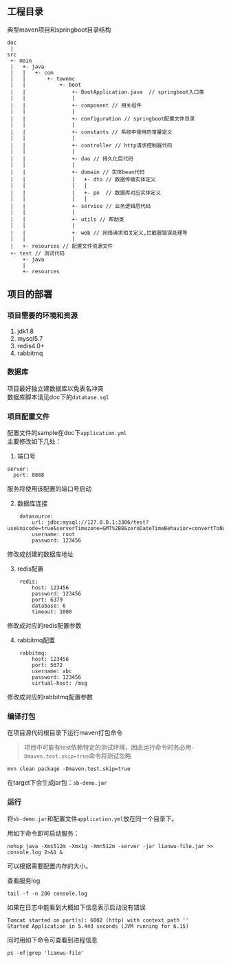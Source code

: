 ## 工程目录
典型maven项目和springboot目录结构  
```
doc
 |
src
 +- main
 |   +- java
 |   |   +- com
 |   |       +- townmc
 |   |           +- boot
 |   |               +- BootApplication.java  // springboot入口类
 |   |               |
 |   |               +- component // 相关组件
 |   |               |
 |   |               +- configuration // springboot配置文件目录
 |   |               |
 |   |               +- constants // 系统中使用的常量定义
 |   |               |
 |   |               +- controller // http请求控制器代码
 |   |               |
 |   |               +- dao // 持久化层代码
 |   |               |
 |   |               +- domain // 实体bean代码
 |   |               |   +- dto // 数据传输实体定义
 |   |               |   |
 |   |               |   +- po  // 数据库对应实体定义
 |   |               |   |
 |   |               +- service // 业务逻辑层代码
 |   |               |
 |   |               +- utils // 帮助类
 |   |               |
 |   |               +- web // 网络请求相关定义,拦截器错误处理等
 |   |               |
 |   +- resources // 配置文件资源文件
 +- test // 测试代码
     +- java
     |
     +- resources
```

## 项目的部署  
### 项目需要的环境和资源  
1. jdk1.8  
2. mysql5.7
3. redis4.0+
4. rabbitmq  

### 数据库
项目最好独立建数据库以免表名冲突  
数据库脚本请见doc下的`database.sql`  

### 项目配置文件
配置文件的sample在doc下`application.yml`  
主要修改如下几处：  
1. 端口号   
```
server:
  port: 8888
```
服务将使用该配置的端口号启动  

2. 数据库连接   
```
    datasource:
        url: jdbc:mysql://127.0.0.1:3306/test?useUnicode=true&serverTimezone=GMT%2B8&zeroDateTimeBehavior=convertToNull&allowMultiQueries=true&useSSL=false
        username: root
        password: 123456
```
修改成创建的数据库地址  

3. redis配置  
```
    redis:
        host: 123456
        password: 123456
        port: 6379
        database: 6
        timeout: 1000
```
修改成对应的redis配置参数     

4. rabbitmq配置  
```
    rabbitmq:
        host: 123456
        port: 5672
        username: abc
        password: 123456
        virtual-host: /msg
```
修改成对应的rabbitmq配置参数  

### 编译打包
在项目源代码根目录下运行maven打包命令  

> 项目中可能有test依赖特定的测试环境，因此运行命令时务必用`-Dmaven.test.skip=true`命令将测试忽略

```
mvn clean package -Dmaven.test.skip=true
```

在target下会生成jar包：`sb-demo.jar`   

### 运行  
将`sb-demo.jar`和配置文件`application.yml`放在同一个目录下。   

用如下命令即可启动服务：   
```
nohup java -Xms512m -Xmx1g -Xmn512m -server -jar lianwu-file.jar >> console.log 2>&1 &
```
可以根据需要配置内存的大小。  

查看服务log  
```
tail -f -n 200 console.log
```

如果在日志中能看到大概如下信息表示启动没有错误  
```
Tomcat started on port(s): 6002 (http) with context path ''
Started Application in 5.443 seconds (JVM running for 6.15)
```

同时用如下命令可查看到进程信息  
```
ps -ef|grep 'lianwu-file'
```
